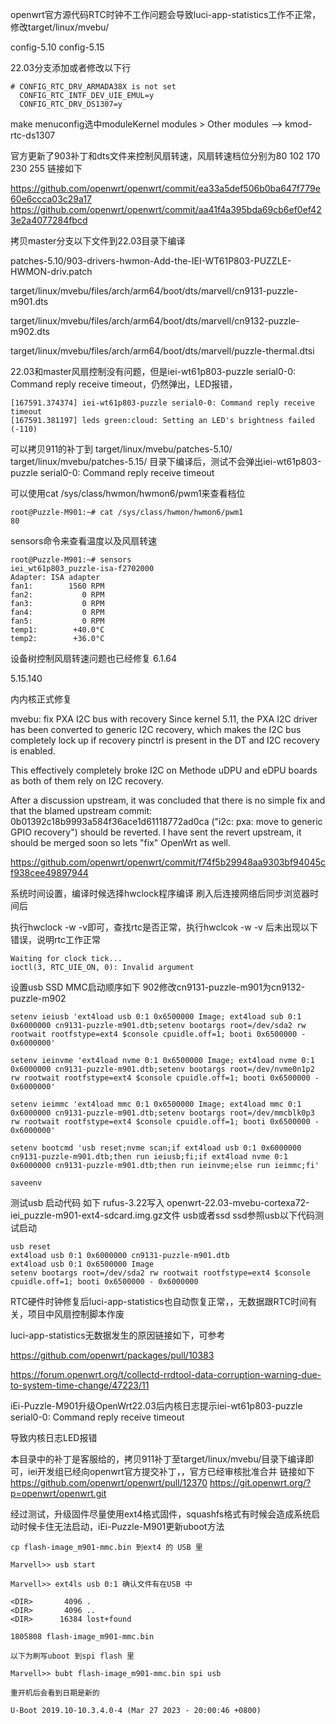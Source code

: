 openwrt官方源代码RTC时钟不工作问题会导致luci-app-statistics工作不正常，修改target/linux/mvebu/

config-5.10
config-5.15

22.03分支添加或者修改以下行

```
# CONFIG_RTC_DRV_ARMADA38X is not set
  CONFIG_RTC_INTF_DEV_UIE_EMUL=y
  CONFIG_RTC_DRV_DS1307=y

```

make menuconfig选中moduleKernel modules > Other modules --> kmod-rtc-ds1307

官方更新了903补丁和dts文件来控制风扇转速，风扇转速档位分别为80 102 170 230 255 链接如下

https://github.com/openwrt/openwrt/commit/ea33a5def506b0ba647f779e60e6ccca03c29a17
https://github.com/openwrt/openwrt/commit/aa41f4a395bda69cb6ef0ef423e2a4077284fbcd

拷贝master分支以下文件到22.03目录下编译

patches-5.10/903-drivers-hwmon-Add-the-IEI-WT61P803-PUZZLE-HWMON-driv.patch

target/linux/mvebu/files/arch/arm64/boot/dts/marvell/cn9131-puzzle-m901.dts

target/linux/mvebu/files/arch/arm64/boot/dts/marvell/cn9132-puzzle-m902.dts

target/linux/mvebu/files/arch/arm64/boot/dts/marvell/puzzle-thermal.dtsi

22.03和master风扇控制没有问题，但是iei-wt61p803-puzzle serial0-0: Command reply receive timeout，仍然弹出，LED报错，

```
[167591.374374] iei-wt61p803-puzzle serial0-0: Command reply receive timeout
[167591.381197] leds green:cloud: Setting an LED's brightness failed (-110)
```

可以拷贝911的补丁到 
target/linux/mvebu/patches-5.10/
target/linux/mvebu/patches-5.15/
目录下编译后，测试不会弹出iei-wt61p803-puzzle serial0-0: Command reply receive timeout

可以使用cat /sys/class/hwmon/hwmon6/pwm1来查看档位

```
root@Puzzle-M901:~# cat /sys/class/hwmon/hwmon6/pwm1
80
```
sensors命令来查看温度以及风扇转速

```
root@Puzzle-M901:~# sensors
iei_wt61p803_puzzle-isa-f2702000
Adapter: ISA adapter
fan1:        1560 RPM
fan2:           0 RPM
fan3:           0 RPM
fan4:           0 RPM
fan5:           0 RPM
temp1:        +40.0°C
temp2:        +36.0°C
```
设备树控制风扇转速问题也已经修复
6.1.64

5.15.140

内内核正式修复

mvebu: fix PXA I2C bus with recovery
Since kernel 5.11, the PXA I2C driver has been converted to generic I2C
recovery, which makes the I2C bus completely lock up if recovery pinctrl
is present in the DT and I2C recovery is enabled.

This effectively completely broke I2C on Methode uDPU and eDPU boards
as both of them rely on I2C recovery.

After a discussion upstream, it was concluded that there is no simple fix
and that the blamed upstream commit:
0b01392c18b9993a584f36ace1d61118772ad0ca ("i2c: pxa: move to generic GPIO
recovery") should be reverted.
I have sent the revert upstream, it should be merged soon so lets "fix"
OpenWrt as well.


https://github.com/openwrt/openwrt/commit/f74f5b29948aa9303bf94045cf938cee49897944

系统时间设置，编译时候选择hwclock程序编译   刷入后连接网络后同步浏览器时间后

执行hwclock -w -v即可，查找rtc是否正常，执行hwclcok -w -v 后未出现以下错误，说明rtc工作正常


```
Waiting for clock tick...
ioctl(3, RTC_UIE_ON, 0): Invalid argument

```

设置usb SSD MMC启动顺序如下 902修改cn9131-puzzle-m901为cn9132-puzzle-m902

```
setenv ieiusb 'ext4load usb 0:1 0x6500000 Image; ext4load sub 0:1 0x6000000 cn9131-puzzle-m901.dtb;setenv bootargs root=/dev/sda2 rw rootwait rootfstype=ext4 $console cpuidle.off=1; booti 0x6500000 - 0x6000000'

setenv ieinvme 'ext4load nvme 0:1 0x6500000 Image; ext4load nvme 0:1 0x6000000 cn9131-puzzle-m901.dtb;setenv bootargs root=/dev/nvme0n1p2 rw rootwait rootfstype=ext4 $console cpuidle.off=1; booti 0x6500000 - 0x6000000'

setenv ieimmc 'ext4load mmc 0:1 0x6500000 Image; ext4load mmc 0:1 0x6000000 cn9131-puzzle-m901.dtb;setenv bootargs root=/dev/mmcblk0p3 rw rootwait rootfstype=ext4 $console cpuidle.off=1; booti 0x6500000 - 0x6000000'

setenv bootcmd 'usb reset;nvme scan;if ext4load usb 0:1 0x6000000 cn9131-puzzle-m901.dtb;then run ieiusb;fi;if ext4load nvme 0:1 0x6000000 cn9131-puzzle-m901.dtb;then run ieinvme;else run ieimmc;fi'

saveenv

```

测试usb 启动代码  如下  rufus-3.22写入 openwrt-22.03-mvebu-cortexa72-iei_puzzle-m901-ext4-sdcard.img.gz文件 usb或者ssd
ssd参照usb以下代码测试启动

```
usb reset
ext4load usb 0:1 0x6000000 cn9131-puzzle-m901.dtb
ext4load usb 0:1 0x6500000 Image 
setenv bootargs root=/dev/sda2 rw rootwait rootfstype=ext4 $console cpuidle.off=1; booti 0x6500000 - 0x6000000

```

RTC硬件时钟修复后luci-app-statistics也自动恢复正常，，无数据跟RTC时间有关，项目中风扇控制脚本作废

luci-app-statistics无数据发生的原因链接如下，可参考

https://github.com/openwrt/packages/pull/10383

https://forum.openwrt.org/t/collectd-rrdtool-data-corruption-warning-due-to-system-time-change/47223/11

 

iEi-Puzzle-M901升级OpenWrt22.03后内核日志提示iei-wt61p803-puzzle serial0-0: Command reply receive timeout

导致内核日志LED报错

本目录中的补丁是客服给的，拷贝911补丁至target/linux/mvebu/目录下编译即可，iei开发组已经向openwrt官方提交补丁，，官方已经审核批准合并
链接如下
https://github.com/openwrt/openwrt/pull/12370
https://git.openwrt.org/?p=openwrt/openwrt.git


经过测试，升级固件尽量使用ext4格式固件，squashfs格式有时候会造成系统启动时候卡住无法启动，iEi-Puzzle-M901更新uboot方法

```
cp flash-image_m901-mmc.bin 到ext4 的 USB 里

Marvell>> usb start

Marvell>> ext4ls usb 0:1 确认文件有在USB 中

<DIR>       4096 .
<DIR>       4096 ..
<DIR>      16384 lost+found

1805808 flash-image_m901-mmc.bin

以下为刷写uboot 到spi flash 里

Marvell>> bubt flash-image_m901-mmc.bin spi usb

重开机后会看到日期是新的

U-Boot 2019.10-10.3.4.0-4 (Mar 27 2023 - 20:00:46 +0800)
```





